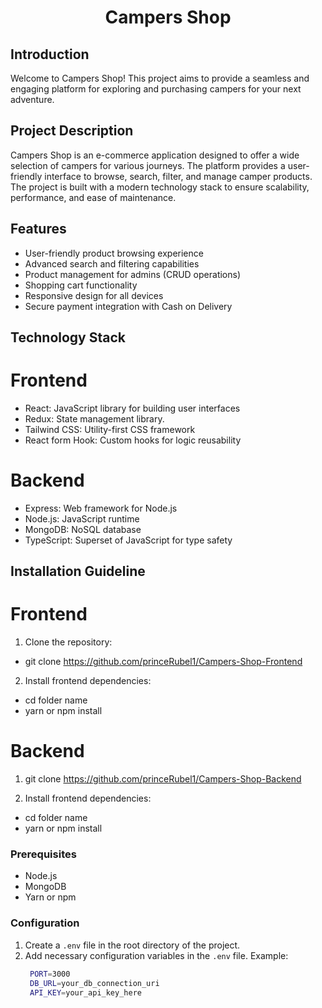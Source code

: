 <div align="center">
  <h1>Campers Shop</h1>
</div>

## Introduction

Welcome to Campers Shop! This project aims to provide a seamless and engaging platform for exploring and purchasing campers for your next adventure.

## Project Description

Campers Shop is an e-commerce application designed to offer a wide selection of campers for various journeys. The platform provides a user-friendly interface to browse, search, filter, and manage camper products. The project is built with a modern technology stack to ensure scalability, performance, and ease of maintenance.

## Features

- User-friendly product browsing experience
- Advanced search and filtering capabilities
- Product management for admins (CRUD operations)
- Shopping cart functionality
- Responsive design for all devices
- Secure payment integration with Cash on Delivery

## Technology Stack

# Frontend

- React: JavaScript library for building user interfaces
- Redux: State management library.
- Tailwind CSS: Utility-first CSS framework
- React form Hook: Custom hooks for logic reusability

# Backend

- Express: Web framework for Node.js
- Node.js: JavaScript runtime
- MongoDB: NoSQL database
- TypeScript: Superset of JavaScript for type safety

## Installation Guideline

# Frontend

1. Clone the repository:

- git clone https://github.com/princeRubel1/Campers-Shop-Frontend

2. Install frontend dependencies:

- cd folder name
- yarn or npm install

# Backend

1. git clone https://github.com/princeRubel1/Campers-Shop-Backend

2. Install frontend dependencies:

- cd folder name
- yarn or npm install

### Prerequisites

- Node.js
- MongoDB
- Yarn or npm

### Configuration

1. Create a `.env` file in the root directory of the project.
2. Add necessary configuration variables in the `.env` file.
   Example:
   ```bash
    PORT=3000
    DB_URL=your_db_connection_uri
    API_KEY=your_api_key_here
   ```

